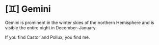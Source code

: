 # [♊] Gemini

Gemini is prominent in the winter skies of the northern Hemisphere and is visible the entire night in December–January.

If you find Castor and Pollux, you find me.
